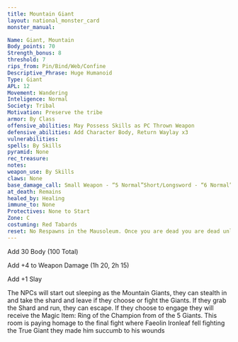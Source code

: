 ```yaml
---
title: Mountain Giant
layout: national_monster_card
monster_manual: 

Name: Giant, Mountain
Body_points: 70
Strength_bonus: 8
threshold: 7
rips_from: Pin/Bind/Web/Confine
Descriptive_Phrase: Huge Humanoid
Type: Giant
APL: 12
Movement: Wandering
Inteligence: Normal
Society: Tribal
Motivation: Preserve the tribe
armor: By Class
offensive_abilities: May Possess Skills as PC Thrown Weapon
defensive_abilities: Add Character Body, Return Waylay x3
vulnerabilities: 
spells: By Skills
pyramid: None
rec_treasure: 
notes: 
weapon_use: By Skills
claws: None
base_damage_call: Small Weapon - “5 Normal”Short/Longsword - “6 Normal”Two Handed - “11 Normal” Thrown - “11 Normal”
at_death: Remains
healed_by: Healing
immune_to: None
Protectives: None to Start
Zone: C
costuming: Red Tabards
reset: No Respawns in the Mausoleum. Once you are dead you are dead unless the other NPCS can bring you back using their skills if intelligent enough to do so
---
```


Add 30 Body (100 Total)

Add +4 to Weapon Damage (1h 20, 2h 15)

Add +1 Slay

The NPCs will start out sleeping as the Mountain Giants, they can stealth in and take the shard and leave if they choose or fight the Giants. If they grab the Shard and run, they can escape. If they choose to engage they will receive the Magic Item: Ring of the Champion from of the 5 Giants. This room is paying homage to the final fight where Faeolin Ironleaf fell fighting the True Giant they made him succumb to his wounds



 



 


